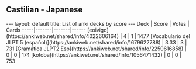<h2>Castilian  -  Japanese</h2>
---
layout: default
title: List of anki decks by score
---
Deck | Score | Votes | Cards
-----|-------|-------|------
[eoivigo](https://ankiweb.net/shared/info/4022606164) | 4 | 1 | 1477
[Vocabulario del JLPT 5 (español)](https://ankiweb.net/shared/info/1679622788) | 3.33 | 3 | 731
[Gramática JLPT2 Esp](https://ankiweb.net/shared/info/2250616858) | 0 | 0 | 174
[kotoba](https://ankiweb.net/shared/info/1056471432) | 0 | 0 | 753
